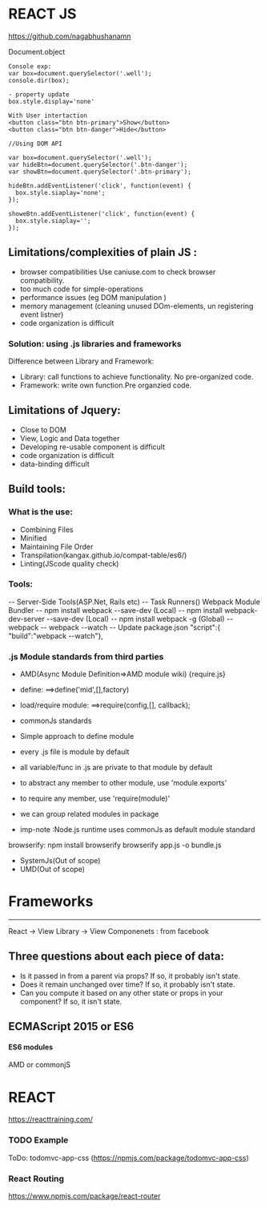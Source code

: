 # REACT JS
https://github.com/nagabhushanamn

Document.object
```
Console exp:
var box=document.querySelector('.well');
console.dir(box);

- property update
box.style.display='none'
```

```
With User intertaction
<button class="btn btn-primary">Show</button>
<button class="btn btn-danger">Hide</button>
```

```
//Using DOM API

var box=document.querySelector('.well');
var hideBtn=document.querySelector('.btn-danger');
var showBtn=document.querySelector('.btn-primary');

hideBtn.addEventListener('click', function(event) { 
  box.style.siaplay='none';
});

showeBtn.addEventListener('click', function(event) { 
  box.style.siaplay='';
});
```

## Limitations/complexities of plain JS :
- browser compatibilities
Use caniuse.com to check browser compatibility.
- too much code for simple-operations
- performance issues (eg DOM manipulation )
- memory management (cleaning unused DOm-elements, un registering event listner)
- code organization is difficult

### Solution: using .js libraries and frameworks
Difference between Library and Framework:
- Library: call functions to achieve functionality. No pre-organized code.
- Framework: write own function.Pre organzied code.

## Limitations of Jquery:
- Close to DOM
- View, Logic and Data together 
- Developing re-usable component is difficult
- code organization is difficult
- data-binding difficult

## Build tools:
### What is the use:
- Combining Files
- Minified
- Maintaining File Order
- Transpilation(kangax.github.io/compat-table/es6/)
- Linting(JScode quality check)

### Tools:
-- Server-Side Tools(ASP.Net, Rails etc)
-- Task Runners()
Webpack Module Bundler 
-- npm install webpack --save-dev (Local)
-- npm install webpack-dev-server --save-dev (Local)
-- npm install webpack -g (Global)
-- webpack
-- webpack --watch
-- Update package.json
"script":{ "build":"webpack --watch"},

### .js Module standards from third parties
- AMD(Async Module Definition=>AMD module wiki) {require.js}
 - define: ==>define('mid',[],factory)
 - load/require module: ==>require(config,[], callback);

- commonJs standards
 - Simple approach to define module
 - every .js file is module by default
 - all variable/func in .js are private to that module by default
 - to abstract any member to other module, use 'module.exports'
 - to require any member, use 'require(module)'
 - we can group related modules in package
* imp-note :Node.js runtime uses commonJs as default module standard

browserify: npm install browserify
browserify app.js -o bundle.js

- SystemJs(Out of scope)
- UMD(Out of scope)

# Frameworks
-------------------------------------
React -> View Library -> View Componenets : from facebook

## Three questions about each piece of data:
- Is it passed in from a parent via props? If so, it probably isn't state.
- Does it remain unchanged over time? If so, it probably isn't state.
- Can you compute it based on any other state or props in your component? If so, it isn't state.


## ECMAScript 2015 or ES6
#### ES6 modules
AMD or commonjS 

# REACT
https://reacttraining.com/
### TODO Example
ToDo: todomvc-app-css (https://npmjs.com/package/todomvc-app-css)

### React Routing
https://www.npmjs.com/package/react-router
